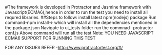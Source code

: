 #The framework is developed in Protractor and Jasmine framework with Javascript(ECMA6),hence in order to run the test you need to install all requred libraries.
##Steps to follow:
install latest npm(nodejs) package
Run command-npm install-> which will install all the dependencies mentioned in the package.json
Navigate to ui_tests folder
run the commnad -protractor conf.js
Above command will run all the test
Note: YOU NEED JAVASCRIPT ECMA6 SUPPORT FOR RUNNING THIS TEST


FOR ANY ISSUES REFER -http://www.protractortest.org/#/
